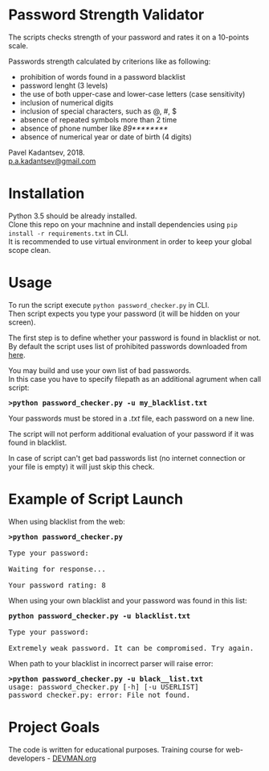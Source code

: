 # Password Strength Validator

The scripts checks strength of your password and rates it on a 10-points scale.

Passwords strength calculated by criterions like as following:
- prohibition of words found in a password blacklist
- password lenght (3 levels)
- the use of both upper-case and lower-case letters (case sensitivity)
- inclusion of numerical digits
- inclusion of special characters, such as @, #, $
- absence of repeated symbols more than 2 time
- absence of phone number like <i>89********</i>
- absence of numerical year or date of birth (4 digits)


Pavel Kadantsev, 2018. <br/>
p.a.kadantsev@gmail.com


# Installation

Python 3.5 should be already installed. <br />
Clone this repo on your machnine and install dependencies using ```pip install -r requirements.txt``` in CLI. <br />
It is recommended to use virtual environment in order to keep your global scope clean.


# Usage

To run the script execute ```python password_checker.py``` in CLI. <br />
Then script expects you type your password (it will be hidden on your screen).

The first step is to define whether your password is found in blacklist or not.
By default the script uses list of prohibited passwords downloaded from [here](https://raw.githubusercontent.com/skyzyx/bad-passwords/master/raw-mutated.txt).

You may build and use your own list of bad passwords.</br> 
In this case you have to specify filepath as an additional agrument when call script:

<pre>
<b>>python password_checker.py -u my_blacklist.txt</b>
</pre>

Your passwords must be stored in a <i>.txt</i> file, each password on a new line.

The script will not perform additional evaluation of your password if it was found in blacklist.


In case of script can't get bad passwords list (no internet connection or your file is empty) it will just skip this check.

# Example of Script Launch

When using blacklist from the web:

<pre>
<b>>python password_checker.py</b>

Type your password:

Waiting for response...

Your password rating: 8
</pre>


When using your own blacklist and your password was found in this list:
<pre>
<b>python password_checker.py -u blacklist.txt</b>

Type your password:

Extremely weak password. It can be compromised. Try again.
</pre>


When path to your blacklist in incorrect parser will raise error:

<pre>
<b>>python password_checker.py -u black__list.txt</b>
usage: password_checker.py [-h] [-u USERLIST]
password_checker.py: error: File not found.
</pre>


# Project Goals

The code is written for educational purposes. Training course for web-developers - [DEVMAN.org](https://devman.org)
